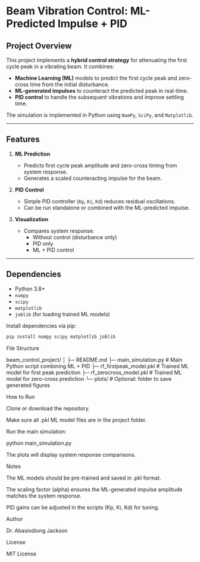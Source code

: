 # Beam Vibration Control: ML-Predicted Impulse + PID

## Project Overview
This project implements a **hybrid control strategy** for attenuating the first cycle peak in a vibrating beam. It combines:

- **Machine Learning (ML)** models to predict the first cycle peak and zero-cross time from the initial disturbance.
- **ML-generated impulses** to counteract the predicted peak in real-time.
- **PID control** to handle the subsequent vibrations and improve settling time.

The simulation is implemented in Python using `NumPy`, `SciPy`, and `Matplotlib`.

---

## Features

1. **ML Prediction**  
   - Predicts first cycle peak amplitude and zero-cross timing from system response.
   - Generates a scaled counteracting impulse for the beam.

2. **PID Control**  
   - Simple PID controller (`Kp`, `Ki`, `Kd`) reduces residual oscillations.
   - Can be run standalone or combined with the ML-predicted impulse.

3. **Visualization**  
   - Compares system response:
     - Without control (disturbance only)
     - PID only
     - ML + PID control

---

## Dependencies

- Python 3.8+  
- `numpy`  
- `scipy`  
- `matplotlib`  
- `joblib` (for loading trained ML models)  

Install dependencies via pip:

```bash
pip install numpy scipy matplotlib joblib

```
File Structure

beam_control_project/
│
├─ README.md
├─ main_simulation.py       # Main Python script combining ML + PID
├─ rf_firstpeak_model.pkl   # Trained ML model for first peak prediction
├─ rf_zerocross_model.pkl   # Trained ML model for zero-cross prediction
└─ plots/                   # Optional: folder to save generated figures

How to Run

Clone or download the repository.

Make sure all .pkl ML model files are in the project folder.

Run the main simulation:

python main_simulation.py

The plots will display system response comparisons.

Notes

The ML models should be pre-trained and saved in .pkl format.

The scaling factor (alpha) ensures the ML-generated impulse amplitude matches the system response.

PID gains can be adjusted in the scripts (Kp, Ki, Kd) for tuning.

Author

Dr. Abasiodiong Jackson

License

MIT License



